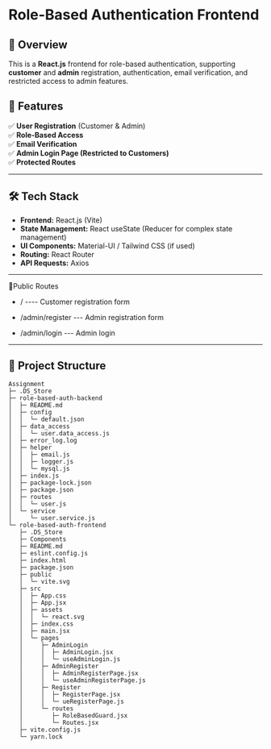 # **Role-Based Authentication Frontend**

## **📌 Overview**

This is a **React.js** frontend for role-based authentication, supporting **customer** and **admin** registration, authentication, email verification, and restricted access to admin features.

## **🚀 Features**

✅ **User Registration** (Customer & Admin)  
✅ **Role-Based Access**  
✅ **Email Verification**  
✅ **Admin Login Page (Restricted to Customers)**  
✅ **Protected Routes**

---

## **🛠️ Tech Stack**

- **Frontend:** React.js (Vite)
- **State Management:** React useState (Reducer for complex state management)
- **UI Components:** Material-UI / Tailwind CSS (if used)
- **Routing:** React Router
- **API Requests:** Axios

---

🔹Public Routes

- / ---- Customer registration form

- /admin/register --- Admin registration form

- /admin/login --- Admin login

---

## **📂 Project Structure**

```
Assignment
├─ .DS_Store
├─ role-based-auth-backend
│  ├─ README.md
│  ├─ config
│  │  └─ default.json
│  ├─ data_access
│  │  └─ user.data_access.js
│  ├─ error_log.log
│  ├─ helper
│  │  ├─ email.js
│  │  ├─ logger.js
│  │  └─ mysql.js
│  ├─ index.js
│  ├─ package-lock.json
│  ├─ package.json
│  ├─ routes
│  │  └─ user.js
│  └─ service
│     └─ user.service.js
└─ role-based-auth-frontend
   ├─ .DS_Store
   ├─ Components
   ├─ README.md
   ├─ eslint.config.js
   ├─ index.html
   ├─ package.json
   ├─ public
   │  └─ vite.svg
   ├─ src
   │  ├─ App.css
   │  ├─ App.jsx
   │  ├─ assets
   │  │  └─ react.svg
   │  ├─ index.css
   │  ├─ main.jsx
   │  └─ pages
   │     ├─ AdminLogin
   │     │  ├─ AdminLogin.jsx
   │     │  └─ useAdminLogin.js
   │     ├─ AdminRegister
   │     │  ├─ AdminRegisterPage.jsx
   │     │  └─ useAdminRegisterPage.js
   │     ├─ Register
   │     │  ├─ RegisterPage.jsx
   │     │  └─ ueRegisterPage.js
   │     └─ routes
   │        ├─ RoleBasedGuard.jsx
   │        └─ Routes.jsx
   ├─ vite.config.js
   └─ yarn.lock

```
